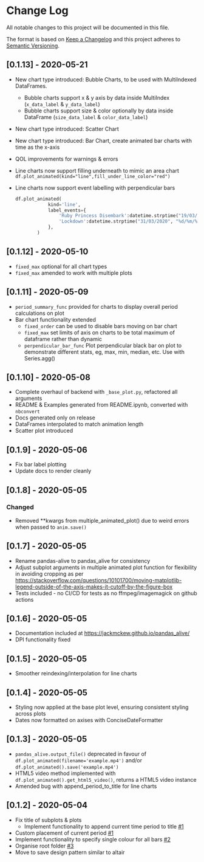 
# Change Log

All notable changes to this project will be documented in this file.

The format is based on [Keep a Changelog](http://keepachangelog.com/) and this project adheres to [Semantic Versioning](http://semver.org/).

## [0.1.13] - 2020-05-21

- New chart type introduced: Bubble Charts, to be used with MultiIndexed DataFrames.
    - Bubble charts support x & y axis by data inside MultiIndex (`x_data_label` & `y_data_label`)
    - Bubble charts support size & color optionally by data inside DataFrame (`size_data_label` & `color_data_label`)
- New chart type introduced: Scatter Chart
- New chart type introduced: Bar Chart, create animated bar charts with time as the x-axis
- QOL improvements for warnings & errors
- Line charts now support filling underneath to mimic an area chart `df.plot_animated(kind="line",fill_under_line_color="red")`
- Line charts now support event labelling with perpendicular bars

    ``` python
    df.plot_animated(
                kind='line',
                label_events={
                    'Ruby Princess Disembark':datetime.strptime("19/03/2020", "%d/%m/%Y"),
                    'Lockdown':datetime.strptime("31/03/2020", "%d/%m/%Y")
                },
            )
    ```

## [0.1.12] - 2020-05-10

- `fixed_max` optional for all chart types
- `fixed_max` amended to work with multiple plots

## [0.1.11] - 2020-05-09

- `period_summary_func` provided for charts to display overall period calculations on plot
- Bar chart functionality extended
    - `fixed_order` can be used to disable bars moving on bar chart
    - `fixed_max` set limits of axis on charts to be total maximum of dataframe rather than dynamic
    - `perpendicular_bar_func` Plot perpendicular black bar on plot to demonstrate different stats, eg, max, min, median, etc. Use with Series.agg()

## [0.1.10] - 2020-05-08

- Complete overhaul of backend with `_base_plot.py`, refactored all arguments
- README & Examples generated from README.ipynb, converted with `nbconvert`
- Docs generated only on release
- DataFrames interpolated to match animation length
- Scatter plot introduced

## [0.1.9] - 2020-05-06

- Fix bar label plotting
- Update docs to render cleanly

## [0.1.8] - 2020-05-05

### Changed

- Removed **kwargs from multiple_animated_plot() due to weird errors when passed to `anim.save()`

## [0.1.7] - 2020-05-05

- Rename pandas-alive to pandas_alive for consistency
- Adjust subplot arguments in multiple animated plot function for flexibility in avoiding cropping as per <https://stackoverflow.com/questions/10101700/moving-matplotlib-legend-outside-of-the-axis-makes-it-cutoff-by-the-figure-box>
- Tests included - no CI/CD for tests as no ffmpeg/imagemagick on github actions

## [0.1.6] - 2020-05-05

- Documentation included at <https://jackmckew.github.io/pandas_alive/>
- DPI functionality fixed

## [0.1.5] - 2020-05-05

- Smoother reindexing/interpolation for line charts

## [0.1.4] - 2020-05-05

- Styling now applied at the base plot level, ensuring consistent styling across plots
- Dates now formatted on axises with ConciseDateFormatter

## [0.1.3] - 2020-05-05

- `pandas_alive.output_file()` deprecated in favour of `df.plot_animated(filename='example.mp4')` and/or `df.plot_animated().save('example.mp4')`
- HTML5 video method implemented with `df.plot_animated().get_html5_video()`, returns a HTML5 video instance
- Amended bug with append_period_to_title for line charts

## [0.1.2] - 2020-05-04

- Fix title of subplots & plots
    - Implement functionality to append current time period to title [#1](https://github.com/JackMcKew/pandas_alive/issues/1)
- Custom placement of current period [#1](https://github.com/JackMcKew/pandas_alive/issues/1)
- Implement functionality to specify single colour for all bars [#2](https://github.com/JackMcKew/pandas_alive/issues/2)
- Organise root folder [#3](https://github.com/JackMcKew/pandas_alive/issues/3)
- Move to save design pattern similar to altair
